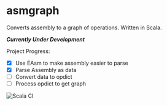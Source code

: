 # asmgraph
Converts assembly to a graph of operations. Written in Scala. 

***Currently Under Development***

Project Progress:

 - [X] Use EAsm to make assembly easier to parse
 - [X] Parse Assembly as data
 - [ ] Convert data to opdict
 - [ ] Process opdict to get graph

![Scala CI](https://github.com/fnreality/asmgraph/workflows/Scala%20CI/badge.svg)
